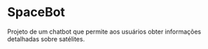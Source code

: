 # SpaceBot
Projeto de um chatbot que permite aos usuários obter informações detalhadas sobre satélites. 
